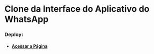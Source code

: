 # Clone da Interface do Aplicativo do WhatsApp

### Deploy:

* #### <a href="https://joao3872.github.io/Interface_do_WhatsApp/" target="_blank">Acessar a Página</a>

